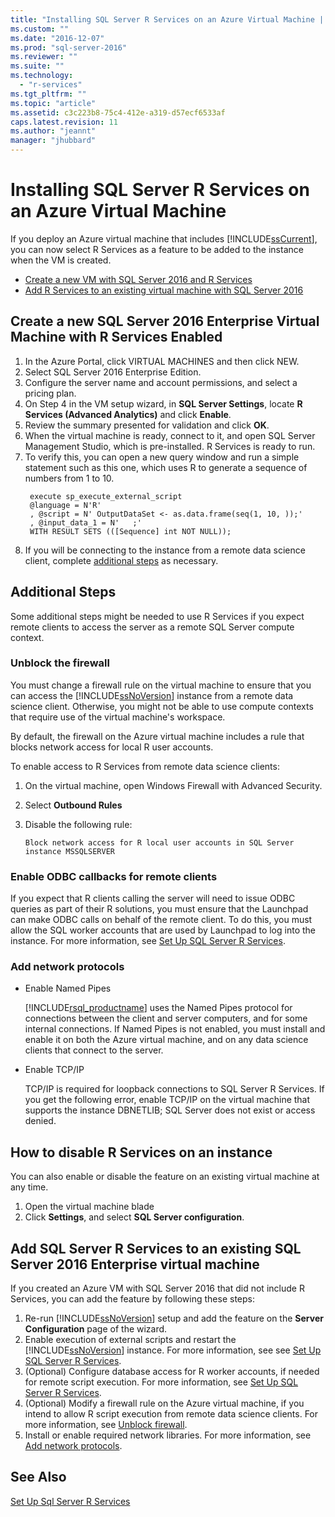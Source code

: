 ```yaml
---
title: "Installing SQL Server R Services on an Azure Virtual Machine | Microsoft Docs"
ms.custom: ""
ms.date: "2016-12-07"
ms.prod: "sql-server-2016"
ms.reviewer: ""
ms.suite: ""
ms.technology: 
  - "r-services"
ms.tgt_pltfrm: ""
ms.topic: "article"
ms.assetid: c3c223b8-75c4-412e-a319-d57ecf6533af
caps.latest.revision: 11
ms.author: "jeannt"
manager: "jhubbard"
---
```

# Installing SQL Server R Services on an Azure Virtual Machine
 
If you deploy an Azure virtual machine that includes [!INCLUDE[ssCurrent](../../advanced-analytics/r-services/includes/sscurrent-md.md)], you can now select R Services as a feature to be added to the instance when the VM is created. 



+ [Create a new VM with SQL Server 2016 and R Services](#new)
+ [Add R Services to an existing virtual machine with SQL Server 2016](#existing)

## <a name="new"></a>Create a new SQL Server 2016 Enterprise Virtual Machine with R Services Enabled

1. In the Azure Portal, click VIRTUAL MACHINES and then click NEW.
2. Select SQL Server 2016 Enterprise Edition.
3. Configure the server name and account permissions, and select a pricing plan.
4. On Step 4 in the VM setup wizard, in **SQL Server Settings**, locate **R Services (Advanced Analytics)** and click **Enable**.
5. Review the summary presented for validation and click **OK**.
6. When the virtual machine is ready, connect to it, and open SQL Server Management Studio, which is pre-installed. R Services is ready to run. 
7. To verify this, you can open a new query window and run a simple statement such as this one, which uses R to generate a sequence of numbers from 1 to 10.
   ```
    execute sp_execute_external_script
    @language = N'R'
    , @script = N' OutputDataSet <- as.data.frame(seq(1, 10, ));'
    , @input_data_1 = N'   ;'
    WITH RESULT SETS (([Sequence] int NOT NULL));
   ```
6. If you will be connecting to the instance from a remote data science client, complete [additional steps](#additional-steps) as necessary.


## Additional Steps  

Some additional steps might be needed to use R Services if you expect remote clients to access the server as a remote SQL Server compute context.

### <a name="firewall"></a>Unblock the firewall  
  
You must change a firewall rule on the virtual machine to ensure that you can access the [!INCLUDE[ssNoVersion](../../advanced-analytics/r-services/includes/ssnoversion-md.md)] instance from a remote data science client.  Otherwise, you might not be able to use compute contexts that require use of the virtual machine's workspace. 

By default, the firewall on the Azure virtual machine includes a rule that blocks network access for local R user accounts.  
  
To enable access to R Services from remote data science clients:
1. On the virtual machine, open Windows Firewall with Advanced Security.
2. Select **Outbound Rules**
3. Disable the following rule:  
  
     `Block network access for R local user accounts in SQL Server instance MSSQLSERVER`  
  
### Enable ODBC callbacks for remote clients

If you expect that R clients calling the server will need to issue ODBC queries as part of their R solutions, you must ensure that the Launchpad can make ODBC calls on behalf of the remote client. To do this, you must allow the SQL worker accounts that are used by Launchpad to log into the instance.
   For more information, see [Set Up SQL Server R Services](../../advanced-analytics/r-services/set-up-sql-server-r-services-in-database.md). 

### <a name="network"></a>Add network protocols  
  
+ Enable Named Pipes
  
  [!INCLUDE[rsql_productname](../../advanced-analytics/r-services/includes/rsql-productname-md.md)] uses the Named Pipes protocol for connections between the client and server computers, and for some internal connections. If Named Pipes is not enabled, you must install and enable it on both the Azure virtual machine, and on any data science clients that connect to the server.  
  
+ Enable TCP/IP

  TCP/IP is required for loopback connections to SQL Server R Services. If you get the following error, enable TCP/IP on the virtual machine that supports the instance
DBNETLIB; SQL Server does not exist or access denied.

## How to disable R Services on an instance

You can also enable or disable the feature on an existing virtual machine at any time. 

1. Open the virtual machine blade
2. Click **Settings**, and select **SQL Server configuration**.


## <a name="existing"></a>Add SQL Server R Services to an existing  SQL Server 2016 Enterprise virtual machine

If you created an Azure VM with SQL Server 2016 that did not include R Services, you can add the feature by following these steps:

1. Re-run [!INCLUDE[ssNoVersion](../../advanced-analytics/r-services/includes/ssnoversion-md.md)] setup and add the feature on the **Server Configuration** page of the wizard.
2. Enable execution of external scripts and restart the [!INCLUDE[ssNoVersion](../../advanced-analytics/r-services/includes/ssnoversion-md.md)] instance. For more information, see see [Set Up SQL Server R Services](../../advanced-analytics/r-services/set-up-sql-server-r-services-in-database.md).
3. (Optional) Configure database access for R worker accounts, if needed for remote script execution.
   For more information, see [Set Up SQL Server R Services](../../advanced-analytics/r-services/set-up-sql-server-r-services-in-database.md). 
3. (Optional) Modify a firewall rule on the Azure virtual machine, if you intend to allow R script execution from remote data science clients. For more information, see [Unblock firewall](#firewall).
4. Install or enable required network libraries. For more information, see [Add network protocols](#network).

## See Also
[Set Up Sql Server R Services](../../advanced-analytics/r-services/set-up-sql-server-r-services-in-database.md)